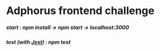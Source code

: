 # Adphorus frontend challenge
##### start : npm install -> npm start -> localhost:3000
##### test (with [Jest](https://facebook.github.io/jest/)) :  npm test 

